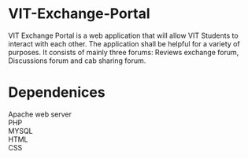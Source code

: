 # VIT-Exchange-Portal
VIT Exchange Portal is a web application that will allow VIT Students to interact with each other. The application shall be helpful for a variety of purposes. It consists of mainly three forums: Reviews exchange forum, Discussions forum and cab sharing forum.

# Dependenices
Apache web server <br/>
PHP <br/>
MYSQL <br/>
HTML <br/>
CSS <br/>


